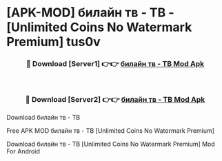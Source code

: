 # [APK-MOD] билайн тв - ТВ - [Unlimited Coins No Watermark Premium] tus0v



<div align="center">
<h3>🔴 Download [Server1] 👉👉 <a href="https://momento.my/?title=билайн_тв_-_ТВ">билайн тв - ТВ Mod Apk</a></h3><br>

<h3>🔴 Download [Server2] 👉👉 <a href="https://momento.my/?title=билайн_тв_-_ТВ">билайн тв - ТВ Mod Apk</a></h3>
</div>



Download билайн тв - ТВ 

Free APK MOD билайн тв - ТВ [Unlimited Coins No Watermark Premium]

Download билайн тв - ТВ [Unlimited Coins No Watermark Premium] Mod For Android
